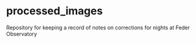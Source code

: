 # processed_images
Repository for keeping a record of notes on corrections for nights at Feder Observatory
